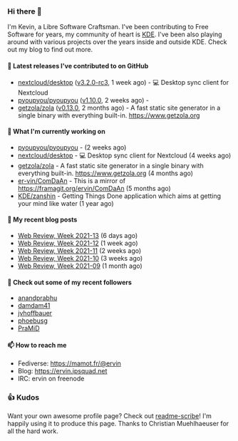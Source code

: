 ### Hi there 👋

I'm Kevin, a Libre Software Craftsman. I've been contributing to Free Software for years,
my community of heart is [KDE](https://kde.org). I've been also playing around with various
projects over the years inside and outside KDE. Check out my blog to find out more.

#### 🔭 Latest releases I've contributed to on GitHub

- [nextcloud/desktop](https://github.com/nextcloud/desktop) ([v3.2.0-rc3](https://github.com/nextcloud/desktop/releases/tag/v3.2.0-rc3), 1 week ago) - 💻 Desktop sync client for Nextcloud
- [pyoupyou/pyoupyou](https://github.com/pyoupyou/pyoupyou) ([v1.10.0](https://github.com/pyoupyou/pyoupyou/releases/tag/v1.10.0), 2 weeks ago) - 
- [getzola/zola](https://github.com/getzola/zola) ([v0.13.0](https://github.com/getzola/zola/releases/tag/v0.13.0), 2 months ago) - A fast static site generator in a single binary with everything built-in. https://www.getzola.org

#### 🌱 What I'm currently working on

- [pyoupyou/pyoupyou](https://github.com/pyoupyou/pyoupyou) -  (2 weeks ago)
- [nextcloud/desktop](https://github.com/nextcloud/desktop) - 💻 Desktop sync client for Nextcloud (4 weeks ago)
- [getzola/zola](https://github.com/getzola/zola) - A fast static site generator in a single binary with everything built-in. https://www.getzola.org (4 months ago)
- [er-vin/ComDaAn](https://github.com/er-vin/ComDaAn) - This is a mirror of https://framagit.org/ervin/ComDaAn (5 months ago)
- [KDE/zanshin](https://github.com/KDE/zanshin) - Getting Things Done application which aims at getting your mind like water (1 year ago)

#### 📜 My recent blog posts

- [Web Review, Week 2021-13](https://ervin.ipsquad.net/blog/2021/04/02/web-review-week-2021-13/) (6 days ago)
- [Web Review, Week 2021-12](https://ervin.ipsquad.net/blog/2021/03/26/web-review-week-2021-12/) (1 week ago)
- [Web Review, Week 2021-11](https://ervin.ipsquad.net/blog/2021/03/19/web-review-week-2021-11/) (2 weeks ago)
- [Web Review, Week 2021-10](https://ervin.ipsquad.net/blog/2021/03/12/web-review-week-2021-10/) (3 weeks ago)
- [Web Review, Week 2021-09](https://ervin.ipsquad.net/blog/2021/03/05/web-review-week-2021-09/) (1 month ago)

#### 👯 Check out some of my recent followers

- [anandprabhu](https://github.com/anandprabhu)
- [damdam41](https://github.com/damdam41)
- [jvhoffbauer](https://github.com/jvhoffbauer)
- [phoebusg](https://github.com/phoebusg)
- [PraMiD](https://github.com/PraMiD)

#### 📫 How to reach me

- Fediverse: https://mamot.fr/@ervin
- Blog: https://ervin.ipsquad.net
- IRC: ervin on freenode

### 👍 Kudos

Want your own awesome profile page? Check out [readme-scribe](https://github.com/muesli/readme-scribe)!
I'm happily using it to produce this page. Thanks to Christian Muehlhaeuser for all the hard work.

